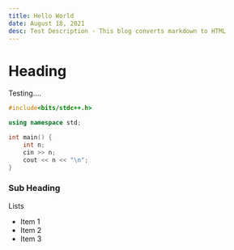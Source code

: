 ```yaml
---
title: Hello World
date: August 18, 2021
desc: Test Description - This blog converts markdown to HTML
---
```


# Heading

Testing....

```cpp
#include<bits/stdc++.h>

using namespace std;

int main() {
    int n;
    cin >> n;
    cout << n << "\n";
}
```

### Sub Heading

Lists

- Item 1
- Item 2
- Item 3
